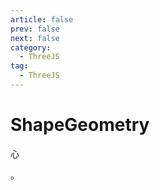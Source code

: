 ```yaml
---
article: false
prev: false
next: false
category:
  - ThreeJS
tag:
  - ThreeJS
---
```


# ShapeGeometry

心

<!-- more -->。

